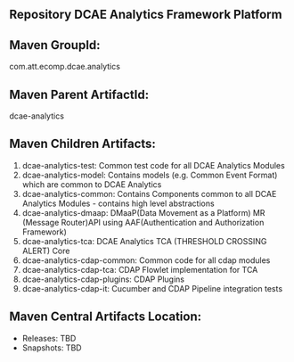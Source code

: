 Repository DCAE Analytics Framework Platform
---------------------------------------------

Maven GroupId:
--------------
com.att.ecomp.dcae.analytics

Maven Parent ArtifactId:
----------------
dcae-analytics

Maven Children Artifacts:
------------------------
1. dcae-analytics-test: Common test code for all DCAE Analytics Modules
2. dcae-analytics-model: Contains models (e.g. Common Event Format) which are common to DCAE Analytics
3. dcae-analytics-common: Contains Components common to all DCAE Analytics Modules - contains high level abstractions
4. dcae-analytics-dmaap: DMaaP(Data Movement as a Platform) MR (Message Router)API using AAF(Authentication and Authorization Framework)
5. dcae-analytics-tca: DCAE Analytics TCA (THRESHOLD CROSSING ALERT) Core
6. dcae-analytics-cdap-common: Common code for all cdap modules
7. dcae-analytics-cdap-tca: CDAP Flowlet implementation for TCA
8. dcae-analytics-cdap-plugins: CDAP Plugins
9. dcae-analytics-cdap-it: Cucumber and CDAP Pipeline integration tests

Maven Central Artifacts Location:
---------------------------------
* Releases: TBD
* Snapshots: TBD
